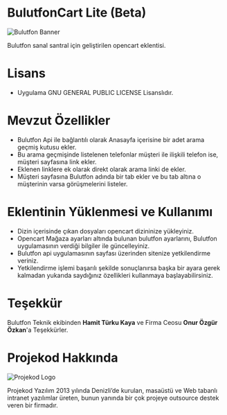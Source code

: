 BulutfonCart Lite (Beta)
===

![Bulutfon Banner](http://i.imgur.com/HTmTBkF.png)

Bulutfon sanal santral için geliştirilen opencart eklentisi.

Lisans
===

* Uygulama GNU GENERAL PUBLIC LICENSE Lisanslıdır.


Mevzut Özellikler
===
* Bulutfon Api ile bağlantılı olarak Anasayfa içerisine bir adet arama geçmiş kutusu ekler.
* Bu arama geçmişinde listelenen telefonlar müşteri ile ilişkili telefon ise, müşteri sayfasına link ekler.
* Eklenen linklere ek olarak direkt olarak arama linki de ekler.
* Müşteri sayfasına Bulutfon adında bir tab ekler ve bu tab altına o müşterinin varsa görüşmelerini listeler.


Eklentinin Yüklenmesi ve Kullanımı
===

- Dizin içerisinde çıkan dosyaları opencart dizininize yükleyiniz.
- Opencart Mağaza ayarları altında bulunan bulutfon ayarlarını, Bulutfon uygulamasının verdiği bilgiler ile güncelleyiniz.
- Bulutfon api uygulamasının sayfası üzerinden sitenize yetkilendirme veriniz.
- Yetkilendirme işlemi başarılı şekilde sonuçlanırsa başka bir ayara gerek kalmadan yukarıda saydığınız özellikleri kullanmaya başlayabilirsiniz.


Teşekkür
===

Bulutfon Teknik ekibinden **Hamit Türku Kaya** ve Firma Ceosu **Onur Özgür Özkan**'a Teşekkürler.


Projekod Hakkında
===

![Projekod Logo](http://i.imgur.com/WZIIUJn.png)

Projekod Yazılım 2013 yılında Denizli’de kurulan, masaüstü ve Web tabanlı intranet yazılımlar üreten, bunun yanında bir çok projeye outsource destek veren bir firmadır.
